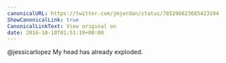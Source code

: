 ```yaml
---
canonicalURL: https://twitter.com/jmjordan/status/785296623685423104
ShowCanonicalLink: true
CanonicalLinkText: View original on
date: 2016-10-10T01:51:19+00:00
---
```

@jessicarlopez My head has already exploded.